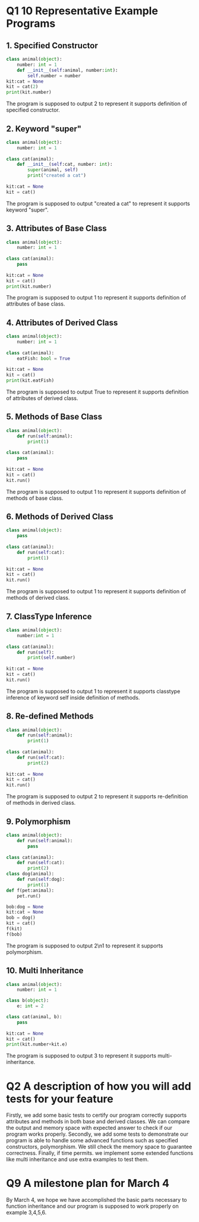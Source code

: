 # Q1 10 Representative Example Programs

## 1.  Specified Constructor

```python
class animal(object):
    number: int = 1
    def __init__(self:animal, number:int):
        self.number = number
kit:cat = None
kit = cat(2)
print(kit.number)
```

The program is supposed to output 2 to represent it supports definition of specified constructor.

## 2.  Keyword "super"

```python
class animal(object):
    number: int = 1
        
class cat(animal):
    def __init__(self:cat, number: int):
    	super(animal, self)
        print("created a cat")
        
kit:cat = None
kit = cat()

```

The program is supposed to output "created a cat" to represent it supports keyword "super".

## 3.  Attributes of Base Class

```python
class animal(object):
    number: int = 1
        
class cat(animal):
    pass
        
kit:cat = None
kit = cat()
print(kit.number)
```

The program is supposed to output 1 to represent it supports definition of attributes of base class.

## 4.  Attributes of Derived Class

```python
class animal(object):
    number: int = 1
        
class cat(animal):
    eatFish: bool = True
        
kit:cat = None
kit = cat()
print(kit.eatFish)
```

The program is supposed to output True to represent it supports definition of attributes of derived class.

## 5.  Methods of Base Class

```python
class animal(object):
    def run(self:animal):
        print(1)
        
class cat(animal):
    pass
        
kit:cat = None
kit = cat()
kit.run()
```

The program is supposed to output 1 to represent it supports definition of methods of base class.

## 6.  Methods of Derived Class

```python
class animal(object):
    pass
        
class cat(animal):
    def run(self:cat):
        print(1)
        
kit:cat = None
kit = cat()
kit.run()
```

The program is supposed to output 1 to represent it supports definition of methods of derived class.

## 7.  ClassType Inference

```python
class animal(object):
    number:int = 1
        
class cat(animal):
    def run(self):
        print(self.number)
        
kit:cat = None
kit = cat()
kit.run()
```

The program is supposed to output 1 to represent it supports classtype inference of keyword self inside definition of methods.

## 8.  Re-defined Methods

```python
class animal(object):
    def run(self:animal):
        print(1)
        
class cat(animal):
    def run(self:cat):
        print(2)
        
kit:cat = None
kit = cat()
kit.run()
```

The program is supposed to output 2 to represent it supports re-definition of methods in derived class.

## 9.  Polymorphism

```python
class animal(object):
    def run(self:animal):
        pass
        
class cat(animal):
    def run(self:cat):
        print(2)
class dog(animal):
    def run(self:dog):
        print(1)
def f(pet:animal):
    pet.run()

bob:dog = None
kit:cat = None
bob = dog()
kit = cat()
f(kit)
f(bob)
```

The program is supposed to output 2\n1 to represent it supports polymorphism.

## 10.  Multi Inheritance

```python
class animal(object):
    number: int = 1

class b(object):
    e: int = 2

class cat(animal, b):
    pass
        
kit:cat = None
kit = cat()
print(kit.number+kit.e)
```

The program is supposed to output 3 to represent it supports multi-inheritance.

# Q2 A description of how you will add tests for your feature

Firstly, we add some basic tests to certify our program correctly supports attributes and methods in both base and derived classes. We can compare the output and memory space with expected answer to check if our program works properly. Secondly, we add some tests to demonstrate our program is able to handle some advanced functions such as specified constructors, polymorphism. We still check the memory space to guarantee correctness. Finally, if time permits. we implement some extended functions like multi inheritance and use extra examples to test them.

# Q9 A milestone plan for March 4 

By March 4, we hope we have accomplished the basic parts necessary to function inheritance and our program is supposed to work properly on example 3,4,5,6.